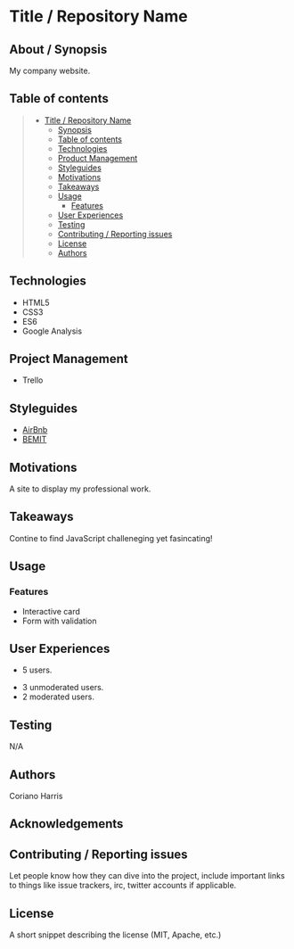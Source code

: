 # Title / Repository Name

## About / Synopsis

My company website.

## Table of contents

> - [Title / Repository Name](#title--repository-name)
>   - [Synopsis](#synopsis)
>   - [Table of contents](#table-of-contents)
>   - [Technologies](#technologies)
>   - [Product Management](#project-management)
>   - [Styleguides](#styleguides)
>   - [Motivations](#motivations)
>   - [Takeaways](#takeaways)
>   - [Usage](#usage)
>     - [Features](#features)
>   - [User Experiences](#user-experiences)
>   - [Testing](#testing)
>   - [Contributing / Reporting issues](#contributing--reporting-issues)
>   - [License](#license)
>   - [Authors](#authors)

## Technologies

- HTML5
- CSS3
- ES6
- Google Analysis

## Project Management

- Trello

## Styleguides

- [AirBnb](https://github.com/airbnb/javascript)
- [BEMIT](https://csswizardry.com/2015/08/bemit-taking-the-bem-naming-convention-a-step-further/)

## Motivations

A site to display my professional work.

## Takeaways

Contine to find JavaScript challeneging yet fasincating!

## Usage

### Features

- Interactive card
- Form with validation

## User Experiences

- 5 users.

* 3 unmoderated users.
* 2 moderated users.

## Testing

N/A

## Authors

Coriano Harris

## Acknowledgements

## Contributing / Reporting issues

Let people know how they can dive into the project, include important links to things like issue trackers, irc, twitter accounts if applicable.

## License

A short snippet describing the license (MIT, Apache, etc.)
